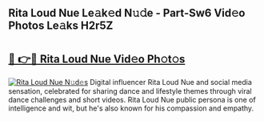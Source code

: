 ## Rita Loud Nue Le𝚊k𝚎d N𝚞𝚍e - Part-Sw6 Vid𝚎o Photos Le𝚊ks H2r5Z

# <h2><a href="http://fb5j6es.evod.top/?m=Rita+Loud+Nue">🔗 👉🔴 Rita Loud Nue Vid𝚎o Ph𝚘t𝚘s</a></h2>

[![Rita Loud Nue N𝚞d𝚎s](https://i.imgur.com/8V9OHl7.gif)](http://fb5j6es.evod.top/?m=Rita+Loud+Nue)
Digital influencer Rita Loud Nue and social media sensation, celebrated for sharing dance and lifestyle themes through viral dance challenges and short videos. Rita Loud Nue public persona is one of intelligence and wit, but he's also known for his compassion and empathy. 
